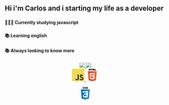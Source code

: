 ### <div align ="center"> 
### <h2> Hi i'm Carlos and i starting my life as a developer </h2> 
### <h4> 👨🏼‍💻 Currently studying javascript </h4>
### <h4> 📚 Learning english </h4>
### <h4> 📚 Always looking to know more </h4>
###    </div>
 
 <div align="center">
  <a href="https://github.com/caalb">
  <img height="180em" src="https://github-readme-stats.vercel.app/api?username=caalb&show_icons=true&theme=onedark&include_all_commits=true&count_private=true"/>
  <img height="180em" src="https://github-readme-stats.vercel.app/api/top-langs/?username=caalb&layout=compact&langs_count=7&theme=onedark"/>
</div>
 
 <div align="center" style="display: inline_block">
   <a href="https://developer.mozilla.org/en-US/docs/Web/JavaScript" target="_blank">
        <img src="https://raw.githubusercontent.com/devicons/devicon/master/icons/javascript/javascript-original.svg" alt="javascript" width="40" height="40" />
    </a>
  
  <a href="https://www.w3.org/html/" target="_blank"> 
        <img src="https://raw.githubusercontent.com/devicons/devicon/master/icons/html5/html5-original-wordmark.svg" alt="html5" width="40" height="40" /> 
  </a>
  
  <a href="https://www.w3schools.com/css/" target="_blank"> <img src="https://raw.githubusercontent.com/devicons/devicon/master/icons/css3/css3-original-wordmark.svg" alt="css3" width="40" height="40" /> </a>
  
  </div>

 
